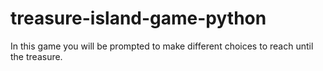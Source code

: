 # treasure-island-game-python
In this game you will be prompted to make  different choices to reach until the treasure.
